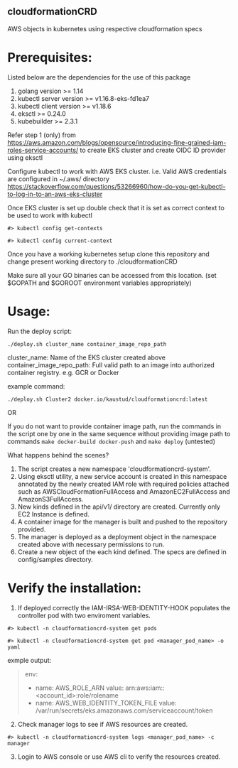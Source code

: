 ## cloudformationCRD
AWS objects in kubernetes using respective cloudformation specs

# Prerequisites:
Listed below are the dependencies for the use of this package
1. golang version >= 1.14
2. kubectl server version >= v1.16.8-eks-fd1ea7
3. kubectl client version >= v1.18.6
4. eksctl >= 0.24.0
5. kubebuilder >= 2.3.1

Refer step 1 (only) from https://aws.amazon.com/blogs/opensource/introducing-fine-grained-iam-roles-service-accounts/
to create EKS cluster and create OIDC ID provider using eksctl

Configure kubectl to work with AWS EKS cluster. i.e. Valid AWS credentials are configured in ~/.aws/ directory
https://stackoverflow.com/questions/53266960/how-do-you-get-kubectl-to-log-in-to-an-aws-eks-cluster

Once EKS cluster is set up double check that it is set as correct context to be used to work with kubectl

`#> kubectl config get-contexts`

`#> kubectl config current-context`

Once you have a working kubernetes setup clone this repository and change present working directory to ./cloudformationCRD

Make sure all your GO binaries can be accessed from this location. (set $GOPATH and $GOROOT environment variables appropriately)

# Usage:

Run the deploy script:

`./deploy.sh cluster_name container_image_repo_path`

cluster_name: Name of the EKS cluster created above
container_image_repo_path: Full valid path to an image into authorized container registry. e.g. GCR or Docker

example command:

`./deploy.sh Cluster2 docker.io/kaustud/cloudformationcrd:latest`

OR

If you do not want to provide container image path, run the commands in the script one by one in the same sequence without providing image path to commands `make docker-build docker-push` and `make deploy` (untested)

What happens behind the scenes?
1. The script creates a new namespace 'cloudformationcrd-system'.
2. Using eksctl utility, a new service account is created in this namespace annotated by the newly created IAM role with
   required policies attached such as AWSCloudFormationFullAccess and AmazonEC2FullAccess and AmazonS3FullAccess.
3. New kinds defined in the api/v1/ directory are created. Currently only EC2 Instance is defined.
4. A container image for the manager is built and pushed to the repository provided.
5. The manager is deployed as a deployment object in the namespace created above with necessary permissions to run.
6. Create a new object of the each kind defined. The specs are defined in config/samples directory.

# Verify the installation:

1. If deployed correctly the IAM-IRSA-WEB-IDENTITY-HOOK populates the controller pod with two enviroment variables.

`#> kubectl -n cloudformationcrd-system get pods`

`#> kubectl -n cloudformationcrd-system get pod <manager_pod_name> -o yaml`

exmple output:

> env:
> - name: AWS_ROLE_ARN
>   value: arn:aws:iam::<account_id>:role/rolename
> - name: AWS_WEB_IDENTITY_TOKEN_FILE
>   value: /var/run/secrets/eks.amazonaws.com/serviceaccount/token

2. Check manager logs to see if AWS resources are created.

`#> kubectl -n cloudformationcrd-system logs <manager_pod_name> -c manager`

3. Login to AWS console or use AWS cli to verify the resources created.
